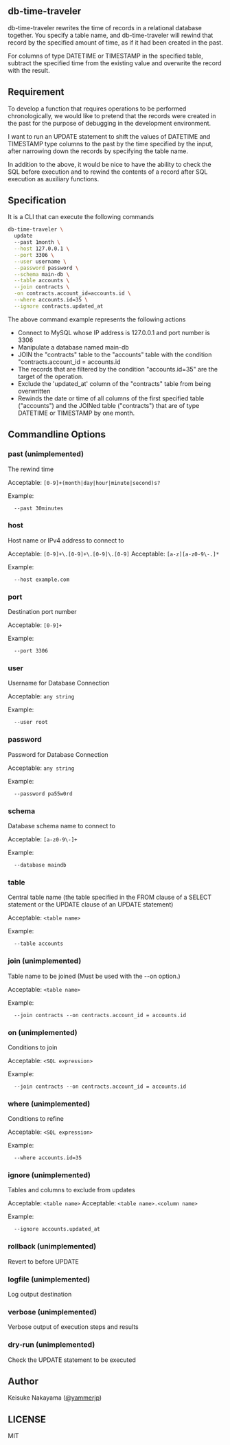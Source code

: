 db-time-traveler
---

db-time-traveler rewrites the time of records in a relational database together.
You specify a table name, and db-time-traveler will rewind that record by the specified amount of time, as if it had been created in the past.

For columns of type DATETIME or TIMESTAMP in the specified table, subtract the specified time from the existing value and overwrite the record with the result.

## Requirement

To develop a function that requires operations to be performed chronologically, we would like to pretend that the records were created in the past for the purpose of debugging in the development environment.

I want to run an UPDATE statement to shift the values of DATETIME and TIMESTAMP type columns to the past by the time specified by the input, after narrowing down the records by specifying the table name.

In addition to the above, it would be nice to have the ability to check the SQL before execution and to rewind the contents of a record after SQL execution as auxiliary functions.

## Specification

It is a CLI that can execute the following commands

```bash
db-time-traveler \
  update
  --past 1month \
  --host 127.0.0.1 \
  --port 3306 \
  --user username \
  --password password \
  --schema main-db \
  --table accounts \
  --join contracts \
  -on contracts.account_id=accounts.id \
  --where accounts.id=35 \
  --ignore contracts.updated_at
```

The above command example represents the following actions

- Connect to MySQL whose IP address is 127.0.0.1 and port number is 3306
- Manipulate a database named main-db
- JOIN the "contracts" table to the "accounts" table with the condition "contracts.account_id = accounts.id
- The records that are filtered by the condition "accounts.id=35" are the target of the operation.
- Exclude the 'updated_at' column of the "contracts" table from being overwritten
- Rewinds the date or time of all columns of the first specified table ("accounts") and the JOINed table ("contracts") that are of type DATETIME or TIMESTAMP by one month.

## Commandline Options

### past (unimplemented)

The rewind time

Acceptable: `[0-9]+(month|day|hour|minute|second)s?`

Example:

```
  --past 30minutes
```

### host

Host name or IPv4 address to connect to

Acceptable: `[0-9]+\.[0-9]+\.[0-9]\.[0-9]`
Acceptable: `[a-z][a-z0-9\-.]*`

Example:

```
  --host example.com
```

### port

Destination port number

Acceptable: `[0-9]+`

Example:

```
  --port 3306
```

### user

Username for Database Connection

Acceptable: `any string`

Example:

```
  --user root
```

### password

Password for Database Connection

Acceptable: `any string`

Example:

```
  --password pa55w0rd
```

### schema

Database schema name to connect to

Acceptable: `[a-z0-9\-]+`

Example:

```
  --database maindb
```

### table

Central table name (the table specified in the FROM clause of a SELECT statement or the UPDATE clause of an UPDATE statement)

Acceptable: `<table name>`

Example:

```
  --table accounts
```

### join (unimplemented)

Table name to be joined
(Must be used with the --on option.)

Acceptable: `<table name>`

Example:

```
  --join contracts --on contracts.account_id = accounts.id
```

### on (unimplemented)

Conditions to join

Acceptable: `<SQL expression>`

Example:

```
  --join contracts --on contracts.account_id = accounts.id
```

### where (unimplemented)

Conditions to refine

Acceptable: `<SQL expression>`

Example:

```
  --where accounts.id=35
```

### ignore (unimplemented)

Tables and columns to exclude from updates

Acceptable: `<table name>`
Acceptable: `<table name>.<column name>`

Example:

```
  --ignore accounts.updated_at
```

### rollback (unimplemented)

Revert to before UPDATE

### logfile (unimplemented)

Log output destination

### verbose (unimplemented)

Verbose output of execution steps and results

### dry-run (unimplemented)

Check the UPDATE statement to be executed

## Author

Keisuke Nakayama ([@yammerjp](https://github.com/yammerjp))

## LICENSE

MIT

